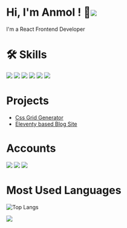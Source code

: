 
# Hi, I'm Anmol ! 👋![](https://img.shields.io/badge/Immortal-%F0%9F%98%8E-%23B7F5B2)

I'm a React Frontend Developer

# 🛠 Skills      

[![](https://img.shields.io/badge/HTML5-E34F26?style=for-the-badge&logo=html5&logoColor=white)](https://en.wikipedia.org/wiki/HTML)
[![](https://img.shields.io/badge/CSS3-1572B6?style=for-the-badge&logo=css3&logoColor=white)](https://en.wikipedia.org/wiki/CSS)
[![](https://img.shields.io/badge/JavaScript-323330?style=for-the-badge&logo=javascript&logoColor=F7DF1E)](https://www.javascript.com/)
[![](https://img.shields.io/badge/React-20232A?style=for-the-badge&logo=react&logoColor=61DAFB)](https://reactjs.org/)
[![](https://img.shields.io/badge/eleventy-20232A?style=for-the-badge&logo=eleventy&logoColor=white)](https://www.11ty.dev/)
[![](https://img.shields.io/badge/Tailwind_CSS-38B2AC?style=for-the-badge&logo=tailwind-css&logoColor=white)](https://tailwindcss.com/)


# Projects

- [Css Grid Generator](https://the-anmol.github.io/Grid_Generator)
- [ Eleventy based Blog Site ](https://netblog.netlify.app/)


# Accounts
[![](https://img.shields.io/badge/Github-333?style=for-the-badge&logo=github&logoColor=white)](https://github.com/the-anmol)
[![](https://img.shields.io/badge/codepen-333?style=for-the-badge&logo=codepen&logoColor=fff)](https://codepen.io/the-anmol)
[![](https://img.shields.io/badge/Medium-000?style=for-the-badge&logo=medium&logoColor=fff)]([![](https://img.shields.io/badge/codepen-333?style=for-the-badge&logo=codepen&logoColor=fff)](https://codepen.io/the-anmol))

# Most Used Languages

![Top Langs](https://github-readme-stats.vercel.app/api/top-langs/?username=the-anmol&show_icons=true&theme=tokyonight&langs_count=20)


![](https://komarev.com/ghpvc/?username=the-anmol&style=flat-square&color=5BB318)

